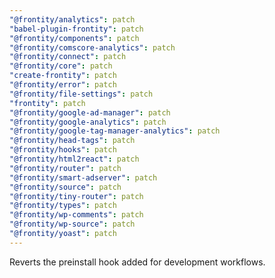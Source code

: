 ```yaml
---
"@frontity/analytics": patch
"babel-plugin-frontity": patch
"@frontity/components": patch
"@frontity/comscore-analytics": patch
"@frontity/connect": patch
"@frontity/core": patch
"create-frontity": patch
"@frontity/error": patch
"@frontity/file-settings": patch
"frontity": patch
"@frontity/google-ad-manager": patch
"@frontity/google-analytics": patch
"@frontity/google-tag-manager-analytics": patch
"@frontity/head-tags": patch
"@frontity/hooks": patch
"@frontity/html2react": patch
"@frontity/router": patch
"@frontity/smart-adserver": patch
"@frontity/source": patch
"@frontity/tiny-router": patch
"@frontity/types": patch
"@frontity/wp-comments": patch
"@frontity/wp-source": patch
"@frontity/yoast": patch
---
```


Reverts the preinstall hook added for development workflows.
